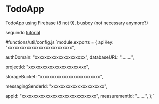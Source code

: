 # TodoApp
TodoApp using Firebase (8 not 9), busboy (not necessary anymore?)

seguindo [tutorial](https://www.freecodecamp.org/news/how-to-build-a-todo-application-using-reactjs-and-firebase/)

#functions/util/config.js
`module.exports = {
  apiKey: "xxxxxxxxxxxxxxxxxxxxxxxxxxx",

  authDomain: "xxxxxxxxxxxxxxxxxxxxx",
  databaseURL: "........",

  projectId: "xxxxxxxxxxxxxxxxxxxxxxxx",

  storageBucket: "xxxxxxxxxxxxxxxxxxxxxxxxx",

  messagingSenderId: "xxxxxxxxxxxxxxxxxxxxxx",

  appId: "xxxxxxxxxxxxxxxxxxxxxxxxxxxxxxx",
  measurementId: ".......",
};`

